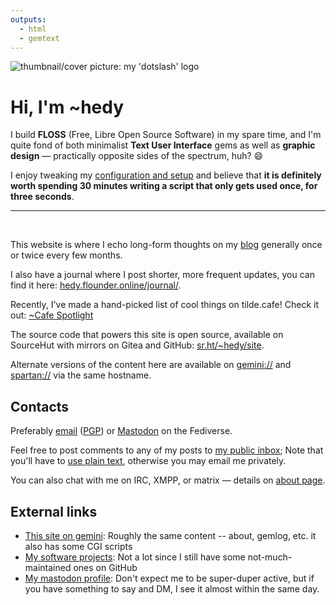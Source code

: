 ```yaml
---
outputs:
  - html
  - gemtext
---
```


<img id="pfp" src="https://hedy.tilde.cafe/dotslash.jpg" alt="thumbnail/cover
picture: my 'dotslash' logo"/>


# Hi, I'm ~hedy

I build **FLOSS** (Free, Libre Open Source Software) in my spare time, and I'm
quite fond of both minimalist **Text User Interface** gems as well as **graphic design** —
practically opposite sides of the spectrum, huh? 😄

I enjoy tweaking my [configuration and setup](https://github.com/hedyhli/dotfiles) and
believe that **it is definitely worth spending 30 minutes writing a script that
only gets used once, for three seconds**.

---

<br>

This website is where I echo long-form thoughts on my [blog](./posts/)
generally once or twice every few months.

I also have a journal where I post shorter, more frequent updates, you can find
it here:
[hedy.flounder.online/journal/](https://hedy.flounder.online/journal/).

Recently, I've made a hand-picked list of cool things on tilde.cafe! Check it out:
[~Cafe Spotlight](https://hedy.tilde.cafe/cafe-spotlight/)

The source code that powers this site is open source, available on SourceHut
with mirrors on Gitea and GitHub: [sr.ht/~hedy/site](https://sr.ht/~hedy/site).

Alternate versions of the content here are available on
[gemini://](https://gemini.circumlunar.space) and
[spartan://](https://portal.mozz.us/gemini/spartan.mozz.us) via the same
hostname.


## Contacts

Preferably <a rel="me" href="mailto:hedy@tilde.cafe">email</a> ([PGP](./key.asc)) or
<a rel="me" href="https://tilde.zone/@hedy">Mastodon</a> on the Fediverse.

Feel free to post comments to any of my posts to [my public
inbox](https://lists.sr.ht/~hedy/inbox); Note that you'll have to [use plain
text](https://useplaintext.email), otherwise you may email me privately.

You can also chat with me on IRC, XMPP, or matrix — details on [about
page](./about/).


## External links

* [This site on gemini](gemini://hedy.tilde.cafe/): Roughly the same content -- about, gemlog, etc. it also has some CGI scripts
* [My software projects](https://sr.ht/~hedy/): Not a lot since I still have some not-much-maintained ones on GitHub
* [My mastodon profile](https://tilde.zone/@hedy): Don't expect me to be super-duper active, but if you have something to say and DM, I see it almost within the same day.
